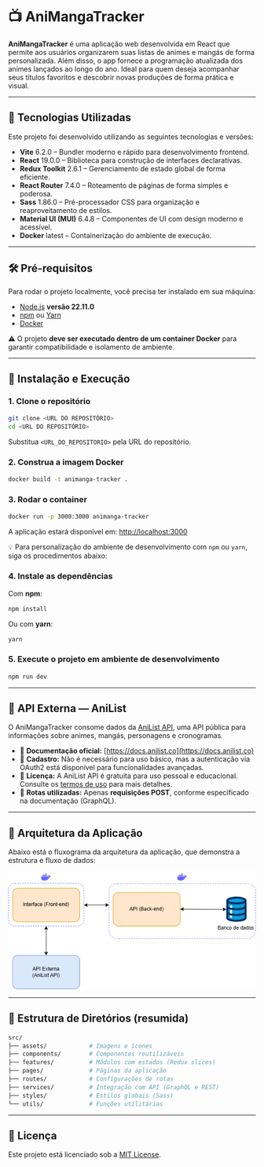 # 📺 AniMangaTracker

**AniMangaTracker** é uma aplicação web desenvolvida em React que permite aos usuários organizarem suas listas de animes e mangás de forma personalizada. Além disso, o app fornece a programação atualizada dos animes lançados ao longo do ano. Ideal para quem deseja acompanhar seus títulos favoritos e descobrir novas produções de forma prática e visual.

---

## 🚀 Tecnologias Utilizadas

Este projeto foi desenvolvido utilizando as seguintes tecnologias e versões:

- **Vite** 6.2.0 – Bundler moderno e rápido para desenvolvimento frontend.
- **React** 19.0.0 – Biblioteca para construção de interfaces declarativas.
- **Redux Toolkit** 2.6.1 – Gerenciamento de estado global de forma eficiente.
- **React Router** 7.4.0 – Roteamento de páginas de forma simples e poderosa.
- **Sass** 1.86.0 – Pré-processador CSS para organização e reaproveitamento de estilos.
- **Material UI (MUI)** 6.4.8 – Componentes de UI com design moderno e acessível.
- **Docker** latest – Containerização do ambiente de execução.

---

## 🛠️ Pré-requisitos

Para rodar o projeto localmente, você precisa ter instalado em sua máquina:

- [Node.js](https://nodejs.org/) **versão 22.11.0**
- [npm](https://www.npmjs.com/) ou [Yarn](https://yarnpkg.com/)
- [Docker](https://www.docker.com/)

⚠️ O projeto **deve ser executado dentro de um container Docker** para garantir compatibilidade e isolamento de ambiente.

---

## 🚀 Instalação e Execução

### 1. Clone o repositório

```bash
git clone <URL DO REPOSITÓRIO>
cd <URL DO REPOSITÓRIO>
```
Substitua `<URL_DO_REPOSITORIO>` pela URL do repositório.

### 2. Construa a imagem Docker

```bash
docker build -t animanga-tracker .
```

### 3. Rodar o container

```bash
docker run -p 3000:3000 animanga-tracker
```

A aplicação estará disponível em: [http://localhost:3000](http://localhost:3000)

💡 Para personalização do ambiente de desenvolvimento com `npm` ou `yarn`, siga os procedimentos abaixo:

### 4. Instale as dependências

Com **npm**:

```bash
npm install
```

Ou com **yarn**:

```bash
yarn
```

### 5. Execute o projeto em ambiente de desenvolvimento

```bash
npm run dev
```

---

## 📡 API Externa — AniList

O AniMangaTracker consome dados da [AniList API](https://anilist.co/), uma API pública para informações sobre animes, mangás, personagens e cronogramas.

- 📘 **Documentação oficial:** [https://docs.anilist.co](https://docs.anilist.co)
- 🔑 **Cadastro:** Não é necessário para uso básico, mas a autenticação via OAuth2 está disponível para funcionalidades avançadas.
- 📄 **Licença:** A AniList API é gratuita para uso pessoal e educacional. Consulte os [termos de uso](https://anilist.co/legal) para mais detalhes.
- 🔁 **Rotas utilizadas:** Apenas **requisições POST**, conforme especificado na documentação (GraphQL).

---

## 🧭 Arquitetura da Aplicação

Abaixo está o fluxograma da arquitetura da aplicação, que demonstra a estrutura e fluxo de dados:

![Diagrama da Arquitetura](./DiagramaProjeto.png)

---

## 📂 Estrutura de Diretórios (resumida)

```bash
src/
├── assets/            # Imagens e ícones
├── components/        # Componentes reutilizáveis
├── features/          # Módulos com estados (Redux slices)
├── pages/             # Páginas da aplicação
├── routes/            # Configurações de rotas
├── services/          # Integração com API (GraphQL e REST)
├── styles/            # Estilos globais (Sass)
└── utils/             # Funções utilitárias
```

---

## 📃 Licença

Este projeto está licenciado sob a [MIT License](LICENSE).
